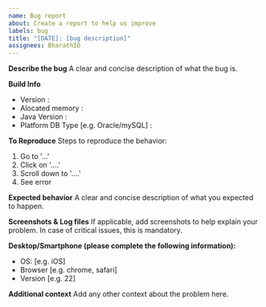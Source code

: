 ```yaml
---
name: Bug report
about: Create a report to help us improve
labels: bug
title: "[DATE]: [bug description]"
assignees: BharathIO
---
```


**Describe the bug**
A clear and concise description of what the bug is.

**Build Info**
- Version :
- Alocated memory :
- Java Version : 
- Platform DB Type [e.g. Oracle/mySQL] : 

**To Reproduce**
Steps to reproduce the behavior:
1. Go to '...'
2. Click on '....'
3. Scroll down to '....'
4. See error

**Expected behavior**
A clear and concise description of what you expected to happen.

**Screenshots & Log files**
If applicable, add screenshots to help explain your problem. In case of critical issues, this is mandatory.

**Desktop/Smartphone (please complete the following information):**
 - OS: [e.g. iOS]
 - Browser [e.g. chrome, safari]
 - Version [e.g. 22]

**Additional context**
Add any other context about the problem here.
